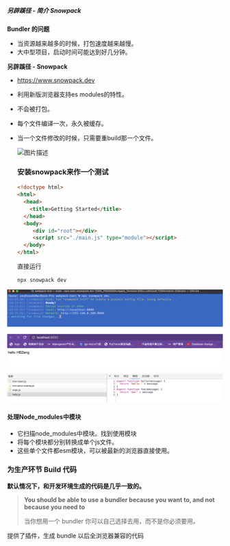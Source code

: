 ##### 另辟蹊径 - 简介 Snowpack

**Bundler 的问题**

* 当资源越来越多的时候，打包速度越来越慢。
* 大中型项目，启动时间可能达到好几分钟。

**另辟蹊径 - Snowpack**

* https://www.snowpack.dev
* 利用新版浏览器支持es modules的特性。
* 不会被打包。
* 每个文件编译一次，永久被缓存。
* 当一个文件修改的时候，只需要重build那一个文件。

  ![图片描述](https://img.mukewang.com/wiki/603b085e091ea1fa18121028.jpg)

  ### 安装snowpack来作一个测试


  ```html
  <!doctype html>
  <html>
    <head>
      <title>Getting Started</title>
    </head>
    <body>
       <div id="root"></div>
       <script src="./main.js" type="module"></script>
    </body>
  </html>
  ```

  直接运行

  ```bash
  npx snowpack dev
  ```

![1670404505553](image/2-5花絮-Snowpack另类打包工具简介/1670404505553.png)

![1670404528365](image/2-5花絮-Snowpack另类打包工具简介/1670404528365.png)

![1670404655605](image/2-5花絮-Snowpack另类打包工具简介/1670404655605.png)

#### 处理Node_modules中模块

* 它扫描node_modules中模块。找到使用模块
* 将每个模块都分别转换成单个js文件。
* 这些单个文件都esm模块，可以被最新的浏览器直接使用。

### 为生产环节 Build 代码

**默认情况下，和开发环境生成的代码是几乎一致的。**

> **You should be able to use a bundler because you want to, and not because you need to**
>
> 当你想用一个 bundler 你可以自己选择去用，而不是你必须要用。

提供了插件，生成 bundle 以后全浏览器兼容的代码

